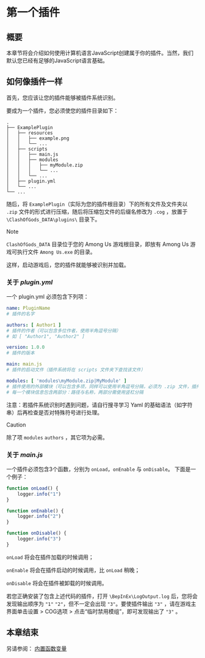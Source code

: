 ﻿# 第一个插件

## 概要
本章节将会介绍如何使用计算机语言JavaScript创建属于你的插件。当然，我们默认您已经有足够的JavaScript语言基础。

## 如何像插件一样
首先，您应该让您的插件能够被插件系统识别。

要成为一个插件，您必须使您的插件目录如下：

~~~
.
├── ExamplePlugin
│   ├── resources
│   │   ├── example.png
│   │   └── ...
│   ├── scripts
│   │   ├── main.js
│   │   ├── modules
│   │   │   ├── myModule.zip
│   │   │   └── ...
│   │   └── ...
│   ├── plugin.yml
│   └── ...
└── ...
~~~

随后，将 `ExamplePlugin`（实际为您的插件根目录）下的所有文件及文件夹以 `.zip` 文件的形式进行压缩，随后将压缩包文件的后缀名修改为 `.cog` ，放置于 `\ClashOfGods_DATA\plugins\` 目录下。

> [!NOTE]
> `ClashOfGods_DATA` 目录位于您的 Among Us 游戏根目录，即放有 Among Us 游戏可执行文件 `Among Us.exe` 的目录。

这样，启动游戏后，您的插件就能够被识别并加载。


### 关于 *plugin.yml*
一个 plugin.yml 必须包含下列项：
~~~yaml
name: PluginName
# 插件的名字

authors: [ Author1 ]
# 插件的作者（可以包含多位作者，使用半角逗号分隔）
# 如 [ "Author1", "Author2" ]

version: 1.0.0
# 插件的版本

main: main.js
# 插件的启动文件（插件系统将在 scripts 文件夹下查找该文件）

modules: [ 'modules\myModule.zip|MyModule' ]
# 插件使用的外部模块（可以包含多项，同样可以使用半角逗号分隔，必须为 .zip 文件，插件系统将在 scripts 文件夹下查找该文件）
# 每一个模块信息包含两部分：路径与名称，两部分需使用竖杠分隔
~~~

注意：若插件系统识别时遇到问题，请自行搜寻学习 Yaml 的基础语法（如字符串）后再检查是否对特殊符号进行处理。

> [!CAUTION]
> 除了项 `modules` `authors` ，其它项为必需。

### 关于 *main.js*
一个插件必须包含3个函数，分别为 `onLoad`，`onEnable` 与 `onDisable`。
下面是一个例子：
~~~js
function onLoad() {
    logger.info("1")
}

function onEnable() {
    logger.info("2")
}

function onDisable() {
    logger.info("3")
}
~~~
`onLoad` 将会在插件加载的时候调用；

`onEnable` 将会在插件启动的时候调用，比 `onLoad` 稍晚；

`onDisable` 将会在插件被卸载的时候调用。

若您正确安装了包含上述代码的插件，打开 `\BepInEx\LogOutput.log` 后，您将会发现输出顺序为 `"1"` `"2"`，但不一定会出现 `"3"`。要使插件输出 `"3"` ，请在游戏主界面单击设置 > COG选项 > 点击“临时禁用模组”，即可发现输出了 `"3"` 。

## 本章结束
另请参阅：
[内置函数变量](Builtins.md)